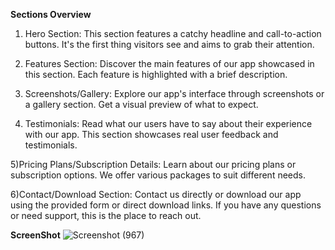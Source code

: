 **Sections Overview**

1) Hero Section: This section features a catchy headline and call-to-action buttons. It's the first thing visitors see and aims to grab their attention.

2) Features Section: Discover the main features of our app showcased in this section. Each feature is highlighted with a brief description.

3) Screenshots/Gallery: Explore our app's interface through screenshots or a gallery section. Get a visual preview of what to expect.

4) Testimonials: Read what our users have to say about their experience with our app. This section showcases real user feedback and testimonials.

5)Pricing Plans/Subscription Details: Learn about our pricing plans or subscription options. We offer various packages to suit different needs.

6)Contact/Download Section: Contact us directly or download our app using the provided form or direct download links. If you have any questions or need support, this is the place to reach out.


**ScreenShot**
![Screenshot (967)](https://github.com/tanyaagrawalhii/landingPage/assets/144205418/6527d457-3907-4553-b510-2d47c1fa85ff)
